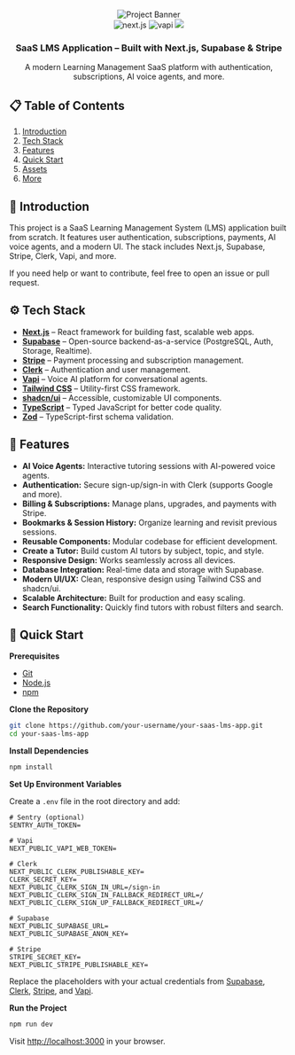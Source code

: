 <div align="center">
  <br />
    <img src="public/readme/hero.png" alt="Project Banner">
  <br />

  <div>
    <img src="https://img.shields.io/badge/-Next.JS-black?style=for-the-badge&logoColor=white&logo=nextdotjs&color=black" alt="next.js" />
    <img src="https://img.shields.io/badge/-Vapi-black?style=for-the-badge&logoColor=white&logo=vapi.com&color=green" alt="vapi" />
    <img src="https://img.shields.io/badge/-Tailwind-00BCFF?style=for-the-badge&logo=tailwind-css&logoColor=white" />
  </div>

  <h3 align="center">SaaS LMS Application – Built with Next.js, Supabase & Stripe</h3>
  <div align="center">
    A modern Learning Management SaaS platform with authentication, subscriptions, AI voice agents, and more.
  </div>
</div>

## 📋 Table of Contents

1. [Introduction](#introduction)
2. [Tech Stack](#tech-stack)
3. [Features](#features)
4. [Quick Start](#quick-start)
5. [Assets](#assets)
6. [More](#more)

## 🚀 Introduction

This project is a SaaS Learning Management System (LMS) application built from scratch. It features user authentication, subscriptions, payments, AI voice agents, and a modern UI. The stack includes Next.js, Supabase, Stripe, Clerk, Vapi, and more.

If you need help or want to contribute, feel free to open an issue or pull request.

## ⚙️ Tech Stack

- **[Next.js](https://nextjs.org/)** – React framework for building fast, scalable web apps.
- **[Supabase](https://supabase.com/)** – Open-source backend-as-a-service (PostgreSQL, Auth, Storage, Realtime).
- **[Stripe](https://stripe.com/)** – Payment processing and subscription management.
- **[Clerk](https://clerk.com/)** – Authentication and user management.
- **[Vapi](https://vapi.com/)** – Voice AI platform for conversational agents.
- **[Tailwind CSS](https://tailwindcss.com/)** – Utility-first CSS framework.
- **[shadcn/ui](https://ui.shadcn.com/)** – Accessible, customizable UI components.
- **[TypeScript](https://www.typescriptlang.org/)** – Typed JavaScript for better code quality.
- **[Zod](https://zod.dev/)** – TypeScript-first schema validation.

## 🔋 Features

- **AI Voice Agents:** Interactive tutoring sessions with AI-powered voice agents.
- **Authentication:** Secure sign-up/sign-in with Clerk (supports Google and more).
- **Billing & Subscriptions:** Manage plans, upgrades, and payments with Stripe.
- **Bookmarks & Session History:** Organize learning and revisit previous sessions.
- **Reusable Components:** Modular codebase for efficient development.
- **Create a Tutor:** Build custom AI tutors by subject, topic, and style.
- **Responsive Design:** Works seamlessly across all devices.
- **Database Integration:** Real-time data and storage with Supabase.
- **Modern UI/UX:** Clean, responsive design using Tailwind CSS and shadcn/ui.
- **Scalable Architecture:** Built for production and easy scaling.
- **Search Functionality:** Quickly find tutors with robust filters and search.

## 🤸 Quick Start

**Prerequisites**

- [Git](https://git-scm.com/)
- [Node.js](https://nodejs.org/en)
- [npm](https://www.npmjs.com/)

**Clone the Repository**

```bash
git clone https://github.com/your-username/your-saas-lms-app.git
cd your-saas-lms-app
```

**Install Dependencies**

```bash
npm install
```

**Set Up Environment Variables**

Create a `.env` file in the root directory and add:

```env
# Sentry (optional)
SENTRY_AUTH_TOKEN=

# Vapi
NEXT_PUBLIC_VAPI_WEB_TOKEN=

# Clerk
NEXT_PUBLIC_CLERK_PUBLISHABLE_KEY=
CLERK_SECRET_KEY=
NEXT_PUBLIC_CLERK_SIGN_IN_URL=/sign-in
NEXT_PUBLIC_CLERK_SIGN_IN_FALLBACK_REDIRECT_URL=/
NEXT_PUBLIC_CLERK_SIGN_UP_FALLBACK_REDIRECT_URL=/

# Supabase
NEXT_PUBLIC_SUPABASE_URL=
NEXT_PUBLIC_SUPABASE_ANON_KEY=

# Stripe
STRIPE_SECRET_KEY=
NEXT_PUBLIC_STRIPE_PUBLISHABLE_KEY=
```

Replace the placeholders with your actual credentials from [Supabase](https://supabase.com/), [Clerk](https://clerk.com/), [Stripe](https://stripe.com/), and [Vapi](https://vapi.com/).

**Run the Project**

```bash
npm run dev
```

Visit [http://localhost:3000](http://localhost:3000) in your browser.

